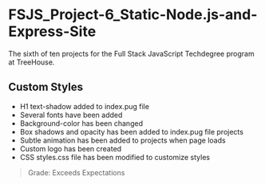 # FSJS_Project-6_Static-Node.js-and-Express-Site

The sixth of ten projects for the Full Stack JavaScript Techdegree program at TreeHouse.

## Custom Styles

- H1 text-shadow added to index.pug file
- Several fonts have been added
- Background-color has been changed
- Box shadows and opacity has been added to index.pug file projects
- Subtle animation has been added to projects when page loads
- Custom logo has been created
- CSS styles.css file has been modified to customize styles

> Grade: Exceeds Expectations

